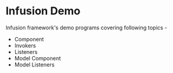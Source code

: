 # Infusion Demo
Infusion framework's demo programs covering following topics - 

* Component
* Invokers
* Listeners
* Model Component
* Model Listeners